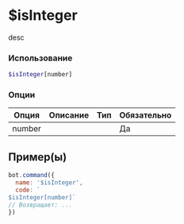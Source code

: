 # $isInteger
desc
### Использование
```php
$isInteger[number]
```

### Опции

| Опция | Описание | Тип | Обязательно |
|--------|-------------|------|----------|
| number |  |  | Да |  
## Пример(ы)

```javascript
bot.command({
  name: '$isInteger',
  code: `
$isInteger[number]`
// Возвращает: ...
})
```